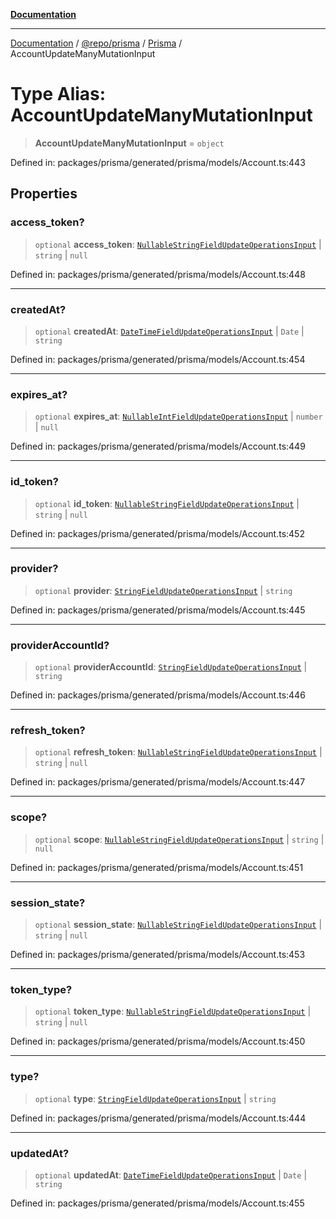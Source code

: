 [**Documentation**](../../../../../README.md)

***

[Documentation](../../../../../README.md) / [@repo/prisma](../../../README.md) / [Prisma](../README.md) / AccountUpdateManyMutationInput

# Type Alias: AccountUpdateManyMutationInput

> **AccountUpdateManyMutationInput** = `object`

Defined in: packages/prisma/generated/prisma/models/Account.ts:443

## Properties

### access\_token?

> `optional` **access\_token**: [`NullableStringFieldUpdateOperationsInput`](NullableStringFieldUpdateOperationsInput.md) \| `string` \| `null`

Defined in: packages/prisma/generated/prisma/models/Account.ts:448

***

### createdAt?

> `optional` **createdAt**: [`DateTimeFieldUpdateOperationsInput`](DateTimeFieldUpdateOperationsInput.md) \| `Date` \| `string`

Defined in: packages/prisma/generated/prisma/models/Account.ts:454

***

### expires\_at?

> `optional` **expires\_at**: [`NullableIntFieldUpdateOperationsInput`](NullableIntFieldUpdateOperationsInput.md) \| `number` \| `null`

Defined in: packages/prisma/generated/prisma/models/Account.ts:449

***

### id\_token?

> `optional` **id\_token**: [`NullableStringFieldUpdateOperationsInput`](NullableStringFieldUpdateOperationsInput.md) \| `string` \| `null`

Defined in: packages/prisma/generated/prisma/models/Account.ts:452

***

### provider?

> `optional` **provider**: [`StringFieldUpdateOperationsInput`](StringFieldUpdateOperationsInput.md) \| `string`

Defined in: packages/prisma/generated/prisma/models/Account.ts:445

***

### providerAccountId?

> `optional` **providerAccountId**: [`StringFieldUpdateOperationsInput`](StringFieldUpdateOperationsInput.md) \| `string`

Defined in: packages/prisma/generated/prisma/models/Account.ts:446

***

### refresh\_token?

> `optional` **refresh\_token**: [`NullableStringFieldUpdateOperationsInput`](NullableStringFieldUpdateOperationsInput.md) \| `string` \| `null`

Defined in: packages/prisma/generated/prisma/models/Account.ts:447

***

### scope?

> `optional` **scope**: [`NullableStringFieldUpdateOperationsInput`](NullableStringFieldUpdateOperationsInput.md) \| `string` \| `null`

Defined in: packages/prisma/generated/prisma/models/Account.ts:451

***

### session\_state?

> `optional` **session\_state**: [`NullableStringFieldUpdateOperationsInput`](NullableStringFieldUpdateOperationsInput.md) \| `string` \| `null`

Defined in: packages/prisma/generated/prisma/models/Account.ts:453

***

### token\_type?

> `optional` **token\_type**: [`NullableStringFieldUpdateOperationsInput`](NullableStringFieldUpdateOperationsInput.md) \| `string` \| `null`

Defined in: packages/prisma/generated/prisma/models/Account.ts:450

***

### type?

> `optional` **type**: [`StringFieldUpdateOperationsInput`](StringFieldUpdateOperationsInput.md) \| `string`

Defined in: packages/prisma/generated/prisma/models/Account.ts:444

***

### updatedAt?

> `optional` **updatedAt**: [`DateTimeFieldUpdateOperationsInput`](DateTimeFieldUpdateOperationsInput.md) \| `Date` \| `string`

Defined in: packages/prisma/generated/prisma/models/Account.ts:455
